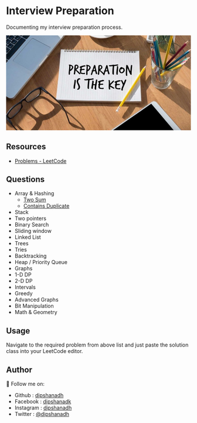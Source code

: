 # Interview Preparation

Documenting my interview preparation process.

![Image](image.jpg)

## Resources

- [Problems - LeetCode](https://leetcode.com/problemset/all/)

## Questions

- Array & Hashing
  - [Two Sum](https://github.com/dipshanadh/interview-preparation/blob/main/arrays-and-hashing/two-sum.cpp)
  - [Contains Duplicate](https://github.com/dipshanadh/interview-preparation/blob/main/arrays-and-hashing/contains-duplicate.cpp)
- Stack
- Two pointers
- Binary Search
- Sliding window
- Linked List
- Trees
- Tries
- Backtracking
- Heap / Priority Queue
- Graphs
- 1-D DP
- 2-D DP
- Intervals
- Greedy
- Advanced Graphs
- Bit Manipulation
- Math & Geometry

## Usage

Navigate to the required problem from above list and just paste the solution class into your LeetCode editor.

## Author

🛴 Follow me on:

- Github : [dipshanadh](https://github.com/dipshanadh)
- Facebook : [dipshanadk](https://facebook.com/dipshanadk)
- Instagram : [dipshanadh](https://instagram.com/dipshanadh)
- Twitter : [@dipshanadh](https://twitter.com/@dipshanadh)

